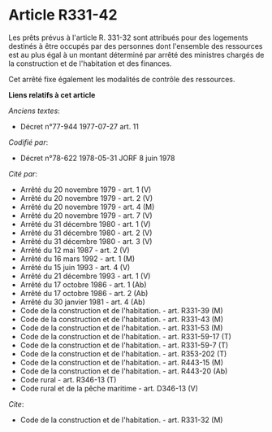 # Article R331-42

Les prêts prévus à l'article R. 331-32 sont attribués pour des logements destinés à être occupés par des personnes dont
l'ensemble des ressources est au plus égal à un montant déterminé par arrêté des ministres chargés de la construction et de
l'habitation et des finances.

Cet arrêté fixe également les modalités de contrôle des ressources.

**Liens relatifs à cet article**

_Anciens textes_:

  - Décret n°77-944 1977-07-27 art. 11

_Codifié par_:

  - Décret n°78-622 1978-05-31 JORF 8 juin 1978

_Cité par_:

  - Arrêté du 20 novembre 1979 - art. 1 (V)
  - Arrêté du 20 novembre 1979 - art. 2 (V)
  - Arrêté du 20 novembre 1979 - art. 4 (M)
  - Arrêté du 20 novembre 1979 - art. 7 (V)
  - Arrêté du 31 décembre 1980 - art. 1 (V)
  - Arrêté du 31 décembre 1980 - art. 2 (V)
  - Arrêté du 31 décembre 1980 - art. 3 (V)
  - Arrêté du 12 mai 1987 - art. 2 (V)
  - Arrêté du 16 mars 1992 - art. 1 (M)
  - Arrêté du 15 juin 1993 - art. 4 (V)
  - Arrêté du 21 décembre 1993 - art. 1 (V)
  - Arrêté du 17 octobre 1986 - art. 1 (Ab)
  - Arrêté du 17 octobre 1986 - art. 2 (Ab)
  - Arrêté du 30 janvier 1981 - art. 4 (Ab)
  - Code de la construction et de l'habitation. - art. R331-39 (M)
  - Code de la construction et de l'habitation. - art. R331-43 (M)
  - Code de la construction et de l'habitation. - art. R331-53 (M)
  - Code de la construction et de l'habitation. - art. R331-59-17 (T)
  - Code de la construction et de l'habitation. - art. R331-59-7 (T)
  - Code de la construction et de l'habitation. - art. R353-202 (T)
  - Code de la construction et de l'habitation. - art. R443-15 (M)
  - Code de la construction et de l'habitation. - art. R443-20 (Ab)
  - Code rural - art. R346-13 (T)
  - Code rural et de la pêche maritime - art. D346-13 (V)

_Cite_:

  - Code de la construction et de l'habitation. - art. R331-32 (M)
